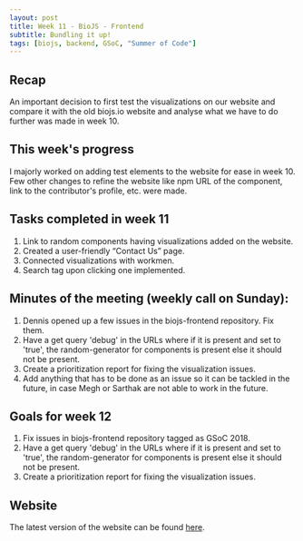```yaml
---
layout: post
title: Week 11 - BioJS - Frontend   
subtitle: Bundling it up!
tags: [biojs, backend, GSoC, "Summer of Code"]
---
```


## Recap
An important decision to first test the visualizations on our website and compare it with the old biojs.io website and analyse what we have to do further was made in week 10.

## This week's progress
I majorly worked on adding test elements to the website for ease in week 10. Few other changes to refine the website like npm URL of the component, link to the contributor's profile, etc. were made.

## Tasks completed in week 11
  1. Link to random components having visualizations added on the website.
  2. Created a user-friendly “Contact Us” page.
  3. Connected visualizations with workmen.
  4. Search tag upon clicking one implemented.

## Minutes of the meeting (weekly call on Sunday):
  1. Dennis opened up a few issues in the biojs-frontend repository. Fix them.
  2. Have a get query 'debug' in the URLs where if it is present and set to 'true', the random-generator for components is present else it should not be present.
  3. Create a prioritization report for fixing the visualization issues.
  4. Add anything that has to be done as an issue so it can be tackled in the future, in case Megh or Sarthak are not able to work in the future.

## Goals for week 12
  1. Fix issues in biojs-frontend repository tagged as GSoC 2018.
  2. Have a get query 'debug' in the URLs where if it is present and set to 'true', the random-generator for components is present else it should not be present.
  3. Create a prioritization report for fixing the visualization issues.

## Website
The latest version of the website can be found [here](http://139.59.93.32/biojs-frontend/dist/#/).
